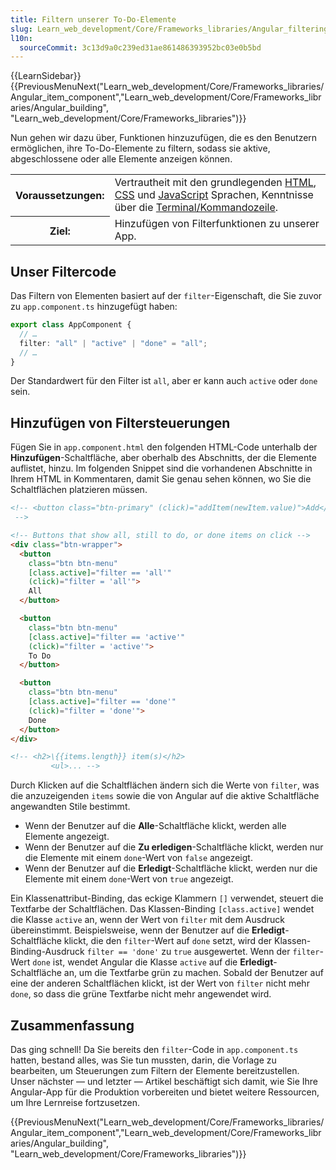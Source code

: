 ```yaml
---
title: Filtern unserer To-Do-Elemente
slug: Learn_web_development/Core/Frameworks_libraries/Angular_filtering
l10n:
  sourceCommit: 3c13d9a0c239ed31ae861486393952bc03e0b5bd
---
```


{{LearnSidebar}}{{PreviousMenuNext("Learn_web_development/Core/Frameworks_libraries/Angular_item_component","Learn_web_development/Core/Frameworks_libraries/Angular_building", "Learn_web_development/Core/Frameworks_libraries")}}

Nun gehen wir dazu über, Funktionen hinzuzufügen, die es den Benutzern ermöglichen, ihre To-Do-Elemente zu filtern, sodass sie aktive, abgeschlossene oder alle Elemente anzeigen können.

<table>
  <tbody>
    <tr>
      <th scope="row">Voraussetzungen:</th>
      <td>
        Vertrautheit mit den grundlegenden
        <a href="/de/docs/Learn_web_development/Core/Structuring_content">HTML</a>,
        <a href="/de/docs/Learn_web_development/Core/Styling_basics">CSS</a> und
        <a href="/de/docs/Learn_web_development/Core/Scripting">JavaScript</a> Sprachen,
        Kenntnisse über die
        <a
          href="/de/docs/Learn_web_development/Getting_started/Environment_setup/Command_line"
          >Terminal/Kommandozeile</a
        >.
      </td>
    </tr>
    <tr>
      <th scope="row">Ziel:</th>
      <td>Hinzufügen von Filterfunktionen zu unserer App.</td>
    </tr>
  </tbody>
</table>

## Unser Filtercode

Das Filtern von Elementen basiert auf der `filter`-Eigenschaft, die Sie zuvor zu `app.component.ts` hinzugefügt haben:

```ts
export class AppComponent {
  // …
  filter: "all" | "active" | "done" = "all";
  // …
}
```

Der Standardwert für den Filter ist `all`, aber er kann auch `active` oder `done` sein.

## Hinzufügen von Filtersteuerungen

Fügen Sie in `app.component.html` den folgenden HTML-Code unterhalb der **Hinzufügen**-Schaltfläche, aber oberhalb des Abschnitts, der die Elemente auflistet, hinzu.
Im folgenden Snippet sind die vorhandenen Abschnitte in Ihrem HTML in Kommentaren, damit Sie genau sehen können, wo Sie die Schaltflächen platzieren müssen.

```html
<!-- <button class="btn-primary" (click)="addItem(newItem.value)">Add</button>
 -->

<!-- Buttons that show all, still to do, or done items on click -->
<div class="btn-wrapper">
  <button
    class="btn btn-menu"
    [class.active]="filter == 'all'"
    (click)="filter = 'all'">
    All
  </button>

  <button
    class="btn btn-menu"
    [class.active]="filter == 'active'"
    (click)="filter = 'active'">
    To Do
  </button>

  <button
    class="btn btn-menu"
    [class.active]="filter == 'done'"
    (click)="filter = 'done'">
    Done
  </button>
</div>

<!-- <h2>\{{items.length}} item(s)</h2>
         <ul>... -->
```

Durch Klicken auf die Schaltflächen ändern sich die Werte von `filter`, was die anzuzeigenden `items` sowie die von Angular auf die aktive Schaltfläche angewandten Stile bestimmt.

- Wenn der Benutzer auf die **Alle**-Schaltfläche klickt, werden alle Elemente angezeigt.
- Wenn der Benutzer auf die **Zu erledigen**-Schaltfläche klickt, werden nur die Elemente mit einem `done`-Wert von `false` angezeigt.
- Wenn der Benutzer auf die **Erledigt**-Schaltfläche klickt, werden nur die Elemente mit einem `done`-Wert von `true` angezeigt.

Ein Klassenattribut-Binding, das eckige Klammern `[]` verwendet, steuert die Textfarbe der Schaltflächen. Das Klassen-Binding `[class.active]` wendet die Klasse `active` an, wenn der Wert von `filter` mit dem Ausdruck übereinstimmt.
Beispielsweise, wenn der Benutzer auf die **Erledigt**-Schaltfläche klickt, die den `filter`-Wert auf `done` setzt, wird der Klassen-Binding-Ausdruck `filter == 'done'` zu `true` ausgewertet.
Wenn der `filter`-Wert `done` ist, wendet Angular die Klasse `active` auf die **Erledigt**-Schaltfläche an, um die Textfarbe grün zu machen.
Sobald der Benutzer auf eine der anderen Schaltflächen klickt, ist der Wert von `filter` nicht mehr `done`, so dass die grüne Textfarbe nicht mehr angewendet wird.

## Zusammenfassung

Das ging schnell! Da Sie bereits den `filter`-Code in `app.component.ts` hatten, bestand alles, was Sie tun mussten, darin, die Vorlage zu bearbeiten, um Steuerungen zum Filtern der Elemente bereitzustellen. Unser nächster — und letzter — Artikel beschäftigt sich damit, wie Sie Ihre Angular-App für die Produktion vorbereiten und bietet weitere Ressourcen, um Ihre Lernreise fortzusetzen.

{{PreviousMenuNext("Learn_web_development/Core/Frameworks_libraries/Angular_item_component","Learn_web_development/Core/Frameworks_libraries/Angular_building", "Learn_web_development/Core/Frameworks_libraries")}}
